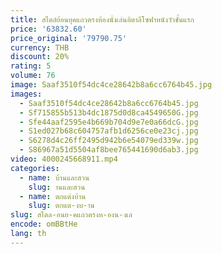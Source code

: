 ```yaml
---
title: สไตล์ย้อนยุคแถวตรงห้องนั่งเล่นอิตาลีโซฟาหนังวัวชั้นแรก
price: '63832.60'
price_original: '79790.75'
currency: THB
discount: 20%
rating: 5
volume: 76
image: Saaf3510f54dc4ce28642b8a6cc6764b45.jpg
images:
  - Saaf3510f54dc4ce28642b8a6cc6764b45.jpg
  - Sf715855b513b4dc1875d0d8ca4549650G.jpg
  - Sfe44aaf2595e4b669b704d9e7e0a66dcG.jpg
  - S1ed027b68c604757afb1d6256ce0e23cj.jpg
  - S6278d4c26ff2495d942b6e54079ed339w.jpg
  - S86967a51d5504af8bee765441690d6ab3.jpg
video: 4000245668911.mp4
categories:
  - name: บ้านและสวน
    slug: านและสวน
  - name: ตกแต่งบ้าน
    slug: ตกแต-งบ-าน
slug: สไตล-อนย-คแถวตรงห-องน-งเล
encode: omBBtHe
lang: th
---
```

  